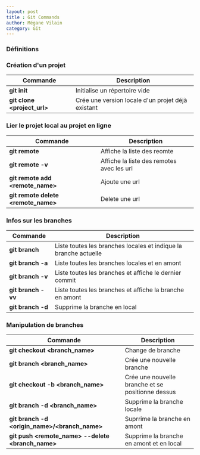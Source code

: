 ```yaml
---
layout: post
title : Git Commands
author: Mégane Vilain
category: Git
---
```


### Définitions

### Création d'un projet

|Commande  | Description |
|---|---|
|**git init**|Initialise un répertoire vide|
|**git clone <project_url>**|Crée une version locale d'un projet déjà existant|

### Lier le projet local au projet en ligne

|Commande  | Description |
|---|---|
|**git remote**|Affiche la liste des reomte|
|**git remote -v**|Affiche la liste des remotes avec les url|
|**git remote add <remote_name> <url>**|Ajoute une url|
|**git remote delete <remote_name>**|Delete une url|


### Infos sur les branches 

|Commande  | Description |
|---|---|
|**git branch**|Liste toutes les branches locales et indique la branche actuelle|
|**git branch -a**|Liste toutes les branches locales et en amont|
|**git branch -v**|Liste toutes les branches et affiche le dernier commit|
|**git branch -vv**|Liste toutes les branches et affiche la branche en amont|
|**git branch -d <banche>**|Supprime la branche en local |


### Manipulation de branches

|Commande  | Description |
|---|---|
|**git checkout <branch_name>**|Change de branche|
|**git branch <branch_name>**|Crée une nouvelle branche|
|**git checkout -b <branch_name>**|Crée une nouvelle branche et se positionne dessus|
|**git branch -d <branch_name>**|Supprime la branche locale|
|**git branch -d <origin_name>/<branch_name>**|Suprrime la branche en amont|
|**git push <remote_name> --delete <branch_name>**|Supprime la branche en amont et en local|



